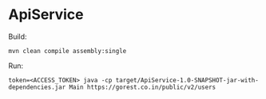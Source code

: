 # ApiService

Build: 
```shell
mvn clean compile assembly:single
```
Run:
```shell
token=<ACCESS_TOKEN> java -cp target/ApiService-1.0-SNAPSHOT-jar-with-dependencies.jar Main https://gorest.co.in/public/v2/users
```